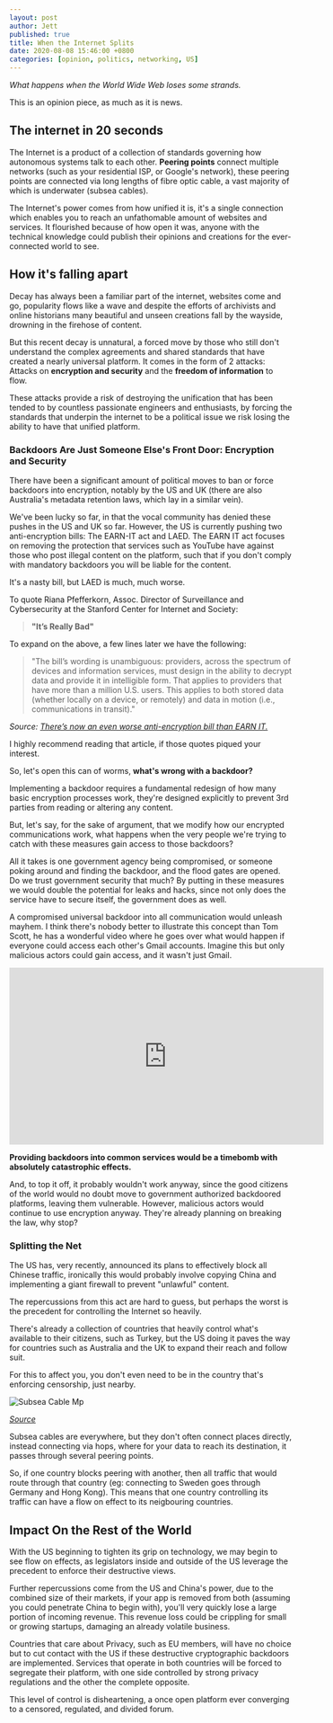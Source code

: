 ```yaml
---
layout: post
author: Jett
published: true
title: When the Internet Splits
date: 2020-08-08 15:46:00 +0800
categories: [opinion, politics, networking, US]
---
```

*What happens when the World Wide Web loses some strands.*

This is an opinion piece, as much as it is news.

## The internet in 20 seconds

The Internet is a product of a collection of standards governing how autonomous systems talk to each other. **Peering points** connect multiple networks (such as your residential ISP, or Google's network), these peering points are connected via long lengths of fibre optic cable, a vast majority of which is underwater (subsea cables).

The Internet's power comes from how unified it is, it's a single connection which enables you to reach an unfathomable amount of websites and services. It flourished because of how open it was, anyone with the technical knowledge could publish their opinions and creations for the ever-connected world to see.

## How it's falling apart

Decay has always been a familiar part of the internet, websites come and go, popularity flows like a wave and despite the efforts of archivists and online historians many beautiful and unseen creations fall by the wayside, drowning in the firehose of content.

But this recent decay is unnatural, a forced move by those who still don't understand the complex agreements and shared standards that have created a nearly universal platform. It comes in the form of 2 attacks: Attacks on **encryption and security** and the **freedom of information** to flow.

These attacks provide a risk of destroying the unification that has been tended to by countless passionate engineers and enthusiasts, by forcing the standards that underpin the internet to be a political issue we risk losing the ability to have that unified platform. 

### Backdoors Are Just Someone Else's Front Door: Encryption and Security

There have been a significant amount of political moves to ban or force backdoors into encryption, notably by the US and UK (there are also Australia's metadata retention laws, which lay in a similar vein).

We've been lucky so far, in that the vocal community has denied these pushes in the US and UK so far. However, the US is currently pushing two anti-encryption bills: The EARN-IT act and LAED. The EARN IT act focuses on removing the protection that services such as YouTube have against those who post illegal content on the platform, such that if you don't comply with mandatory backdoors you will be liable for the content.

It's a nasty bill, but LAED is much, much worse.

To quote Riana Pfefferkorn, Assoc. Director of Surveillance and Cybersecurity at the Stanford Center for Internet and Society:

> **"It’s Really Bad"**

To expand on the above, a few lines later we have the following:

> "The bill’s wording is unambiguous: providers, across the spectrum of devices and information services, must design in the ability to decrypt data and provide it in intelligible form. That applies to providers that have more than a million U.S. users. This applies to both stored data (whether locally on a device, or remotely) and data in motion (i.e., communications in transit)."

*Source: [There’s now an even worse anti-encryption bill than EARN IT.
](laedcis)*

I highly recommend reading that article, if those quotes piqued your interest.

So, let's open this can of worms, **what's wrong with a backdoor?**

Implementing a backdoor requires a fundamental redesign of how many basic  encryption processes work, they're designed explicitly to prevent 3rd parties from reading or altering any content.

But, let's say, for the sake of argument, that we modify how our encrypted communications work, what happens when the very people we're trying to catch with these measures gain access to those backdoors?

All it takes is one government agency being compromised, or someone poking around and finding the backdoor, and the flood gates are opened. Do we trust government security that much? By putting in these measures we would double the potential for leaks and hacks, since not only does the service have to secure itself, the government does as well.

A compromised universal backdoor into all communication would unleash mayhem. I think there's nobody better to illustrate this concept than Tom Scott, he has a wonderful video where he goes over what would happen if everyone could access each other's Gmail accounts. Imagine this but only malicious actors could gain access, and it wasn't just Gmail.


<center><iframe width="560" height="315" src="https://www.youtube-nocookie.com/embed/y4GB_NDU43Q" frameborder="0" allow="accelerometer; autoplay; encrypted-media; gyroscope; picture-in-picture" allowfullscreen></iframe></center>


**Providing backdoors into common services would be a timebomb with absolutely catastrophic effects.**

And, to top it off, it probably wouldn't work anyway, since the good citizens of the world would no doubt move to government authorized backdoored platforms, leaving them vulnerable. However, malicious actors would continue to use encryption anyway. They're already planning on breaking the law, why stop?


### Splitting the Net


The US has, very recently, announced its plans to effectively block all Chinese traffic, ironically this would probably involve copying China and implementing a giant firewall to prevent "unlawful" content.

The repercussions from this act are hard to guess, but perhaps the worst is the precedent for controlling the Internet so heavily.

There's already a collection of countries that heavily control what's available to their citizens, such as Turkey, but the US doing it paves the way for countries such as Australia and the UK to expand their reach and follow suit.

For this to affect you, you don't even need to be in the country that's enforcing censorship, just nearby.

![Subsea Cable Mp](peering)

*[Source](peeringsrc)*

Subsea cables are everywhere, but they don't often connect places directly, instead connecting via hops, where for your data to reach its destination, it passes through several peering points.

So, if one country blocks peering with another, then all traffic that would route through that country (eg: connecting to Sweden goes through Germany and Hong Kong). This means that one country controlling its traffic can have a flow on effect to its neigbouring countries.

## Impact On the Rest of the World

With the US beginning to tighten its grip on technology, we may begin to see flow on effects, as legislators inside and outside of the US leverage the precedent to enforce their destructive views.

Further repercussions come from the US and China's power, due to the combined size of their markets, if your app is removed from both (assuming you could penetrate China to begin with), you'll very quickly lose a large portion of incoming revenue. This revenue loss could be crippling for small or growing startups, damaging an already volatile business.

Countries that care about Privacy, such as EU members, will have no choice but to cut contact with the US if these destructive cryptographic backdoors are implemented. Services that operate in both countries will be forced to segregate their platform, with one side controlled by strong privacy regulations and the other the complete opposite.

This level of control is disheartening, a once open platform ever converging to a censored, regulated, and divided forum.

[laedcis]:	https://cyberlaw.stanford.edu/blog/2020/06/there%E2%80%99s-now-even-worse-anti-encryption-bill-earn-it-doesn%E2%80%99t-make-earn-it-bill-ok
[peering]:	/images/2020-08-08-when-the-net-splits/peering.png
[peeringsrc]:	https://www.submarinecablemap.com/
